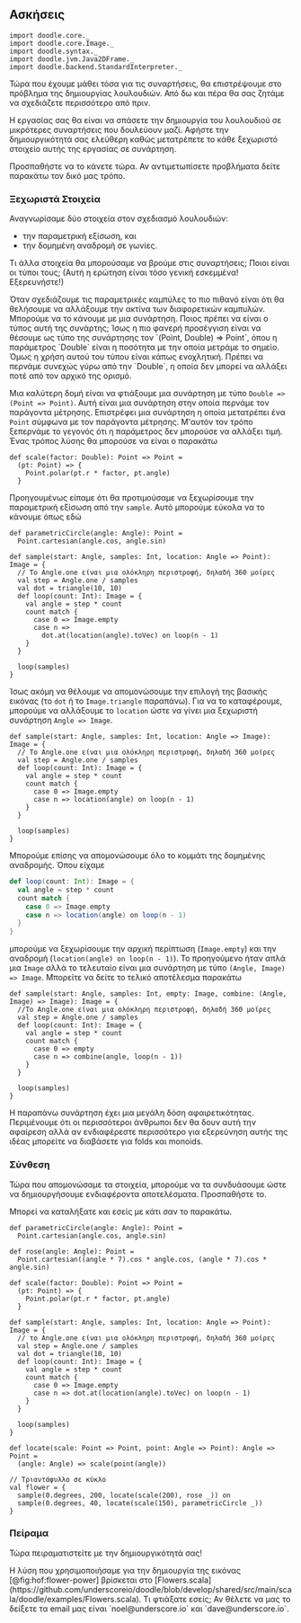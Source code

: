 ## Ασκήσεις

```tut:invisible
import doodle.core._
import doodle.core.Image._
import doodle.syntax._
import doodle.jvm.Java2DFrame._
import doodle.backend.StandardInterpreter._
```

Τώρα που έχουμε μάθει τόσα για τις συναρτήσεις, θα επιστρέψουμε στο πρόβλημα της δημιουργίας λουλουδιών.
Από δω και πέρα θα σας ζητάμε να σχεδιάζετε περισσότερο από πριν.

Η εργασίας σας θα είναι να σπάσετε την δημιουργία του λουλουδιού σε μικρότερες συναρτήσεις που δουλεύουν μαζί.
Αφήστε την δημιουργικότητά σας ελεύθερη καθώς μετατρέπετε το κάθε ξεχωριστό στοιχείο αυτής της εργασίας σε συνάρτηση.

Προσπαθήστε να το κάνετε τώρα. Αν αντιμετωπίσετε προβλήματα δείτε παρακάτω τον δικό μας τρόπο.

### Ξεχωριστά Στοιχεία

Αναγνωρίσαμε δύο στοιχεία στον σχεδιασμό λουλουδιών:

- την παραμετρική εξίσωση, και
- την δομημένη αναδρομή σε γωνίες.

Τι άλλα στοιχεία θα μπορούσαμε να βρούμε στις συναρτήσεις; Ποιοι είναι οι τύποι τους;
(Αυτή η ερώτηση είναι τόσο γενική εσκεμμένα! Εξερευνήστε!)

<div class="solution">
Όταν σχεδιάζουμε τις παραμετρικές καμπύλες το πιο πιθανό είναι ότι θα θελήσουμε να αλλάξουμε την ακτίνα των διαφορετικών καμπυλών.
Μπορούμε να το κάνουμε με μια συνάρτηση.
Ποιος πρέπει να είναι ο τύπος αυτή της συνάρτης;
Ίσως η πιο φανερή προσέγγιση είναι να θέσουμε ως τύπο της συνάρτησης τον `(Point, Double) => Point`, όπου η παράμετρος `Double` είναι η ποσότητα με την οποία μετράμε το σημείο.
Όμως η χρήση αυτού του τύπου είναι κάπως ενοχλητική. Πρέπει να περνάμε συνεχώς γύρω από την `Double`, η οποία δεν μπορεί να αλλάξει ποτέ από τον αρχικό της ορισμό.

Μια καλύτερη δομή είναι να φτιάξουμε μια συνάρτηση με τύπο `Double => (Point => Point)`.
Αυτή είναι μια συνάρτηση στην οποία περνάμε τον παράγοντα μέτρησης.
Επιστρέφει μια συνάρτηση η οποία μετατρέπει ένα `Point` σύμφωνα με τον παράγοντα μέτρησης.
Μ'αυτόν τον τρόπο ξεπερνάμε το γεγονός ότι η παράμετρος δεν μπορούσε να αλλάξει τιμή.
Ένας τρόπος λύσης θα μπορούσε να είναι ο παρακάτω

```tut:silent:book
def scale(factor: Double): Point => Point = 
  (pt: Point) => {
    Point.polar(pt.r * factor, pt.angle)
  }
```

Προηγουμένως είπαμε ότι θα προτιμούσαμε να ξεχωρίσουμε την παραμετρική εξίσωση από την `sample`.
Αυτό μπορούμε εύκολα να το κάνουμε όπως εδώ

```tut:invisible
def parametricCircle(angle: Angle): Point =
  Point.cartesian(angle.cos, angle.sin)
```

```tut:silent:book
def sample(start: Angle, samples: Int, location: Angle => Point): Image = {
  // Το Angle.one είναι μια ολόκληρη περιστροφή, δηλαδή 360 μοίρες
  val step = Angle.one / samples
  val dot = triangle(10, 10)
  def loop(count: Int): Image = {
    val angle = step * count
    count match {
      case 0 => Image.empty
      case n =>
        dot.at(location(angle).toVec) on loop(n - 1)
    }
  }
  
  loop(samples)
}
```

Ίσως ακόμη να θέλουμε να απομονώσουμε την επιλογή της βασικής εικόνας (το `dot` ή το `Image.triangle` παραπάνω).
Για να το καταφέρουμε, μπορούμε να αλλάξουμε το `location` ώστε να γίνει μια ξεχωριστή συνάρτηση `Angle => Image`.

```tut:silent:book
def sample(start: Angle, samples: Int, location: Angle => Image): Image = {
  // Το Angle.one είναι μια ολόκληρη περιστροφή, δηλαδή 360 μοίρες
  val step = Angle.one / samples
  def loop(count: Int): Image = {
    val angle = step * count
    count match {
      case 0 => Image.empty
      case n => location(angle) on loop(n - 1)
    }
  }
  
  loop(samples)
}
```

Μπορούμε επίσης να απομονώσουμε όλο το κομμάτι της δομημένης αναδρομής.
Όπου είχαμε

```scala
def loop(count: Int): Image = {
  val angle = step * count
  count match {
    case 0 => Image.empty
    case n => location(angle) on loop(n - 1)
  }
}
```

μπορούμε να ξεχωρίσουμε την αρχική περίπτωση (`Image.empty`) και την αναδρομή (`location(angle) on loop(n - 1)`). Το προηγούμενο ήταν απλά μια `Image` αλλά το τελευταίο είναι μια συνάρτηση με τύπο `(Angle, Image) => Image`. Μπορείτε να δείτε το τελικό αποτέλεσμα παρακάτω

```tut:silent:book
def sample(start: Angle, samples: Int, empty: Image, combine: (Angle, Image) => Image): Image = {
  //Το Angle.one είναι μια ολόκληρη περιστροφή, δηλαδή 360 μοίρες
  val step = Angle.one / samples
  def loop(count: Int): Image = {
    val angle = step * count
    count match {
      case 0 => empty
      case n => combine(angle, loop(n - 1))
    }
  }
  
  loop(samples)
}
```

Η παραπάνω συνάρτηση έχει μια μεγάλη δόση αφαιρετικότητας. Περιμένουμε ότι οι περισσότεροι άνθρωποι δεν θα δουν αυτή την αφαίρεση αλλά αν ενδιαφέρεστε περισσότερο για εξερεύνηση αυτής της ιδέας μπορείτε να διαβάσετε για folds και monoids.
</div>


### Σύνθεση

Τώρα που απομονώσαμε τα στοιχεία, μπορούμε να τα συνδυάσουμε ώστε να δημιουργήσουμε ενδιαφέροντα αποτελέσματα. Προσπαθήστε το.

<div class="solution">
Μπορεί να καταλήξατε και εσείς με κάτι σαν το παρακάτω.

```tut:silent:book
def parametricCircle(angle: Angle): Point =
  Point.cartesian(angle.cos, angle.sin)
  
def rose(angle: Angle): Point =
  Point.cartesian((angle * 7).cos * angle.cos, (angle * 7).cos * angle.sin)

def scale(factor: Double): Point => Point = 
  (pt: Point) => {
    Point.polar(pt.r * factor, pt.angle)
  }

def sample(start: Angle, samples: Int, location: Angle => Point): Image = {
  // το Angle.one είναι μια ολόκληρη περιστροφή, δηλαδή 360 μοίρες
  val step = Angle.one / samples
  val dot = triangle(10, 10)
  def loop(count: Int): Image = {
    val angle = step * count
    count match {
      case 0 => Image.empty
      case n => dot.at(location(angle).toVec) on loop(n - 1)
    }
  }
  
  loop(samples)
}

def locate(scale: Point => Point, point: Angle => Point): Angle => Point =
  (angle: Angle) => scale(point(angle))

// Τριαντάφυλλο σε κύκλο
val flower = {
  sample(0.degrees, 200, locate(scale(200), rose _)) on
  sample(0.degrees, 40, locate(scale(150), parametricCircle _)) 
}
```
</div>


### Πείραμα

Τώρα πειραματιστείτε με την δημιουργικότητά σας!

<div class="solution">
Η λύση που χρησιμοποιήσαμε για την δημιουργία της εικόνας [@fig:hof:flower-power] βρίσκεται στο [Flowers.scala](https://github.com/underscoreio/doodle/blob/develop/shared/src/main/scala/doodle/examples/Flowers.scala). Τι φτιάξατε εσείς; Αν θέλετε να μας το δείξετε τα email μας είναι `noel@underscore.io` και `dave@underscore.io`.
</div>

